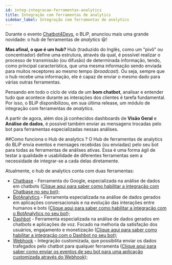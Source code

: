```yaml
---
id: integ-integracao-ferramentas-analytics
title: Integração com ferramentas de analytics
sidebar_label: Integração com ferramentas de analytics
---
```


Durante o evento [Chatbot4Devs](http://chatbot4devs.take.net/), o BLiP, anunciou mais uma grande novidade: o hub de ferramentas de *analytics* 😃!

**Mas afinal, o que é um hub?** Hub (traduzido do Inglês, como um "pivô" ou concentrador) define uma estrutura, através da qual, é possível realizar o processo de transmissão (ou difusão) de determinada informação, tendo, como principal característica, que uma mesma informação sendo enviada para muitos receptores ao mesmo tempo (*broadcast*). Ou seja, sempre que o hub recebe uma informação, ele é capaz de enviar o mesmo dado para várias outras ferramentas.

Pensando em todo o ciclo de vida de um **bom chatbot**, analisar e entender tudo que acontece durante as interações dos clientes é tarefa fundamental. Por isso, o BLiP disponibilizou, em sua última release, um módulo de integração com ferramentas de *analytics*.

A partir de agora, além dos já conhecidos dashboards de **Visão Geral** e **Análise de dados**, é possível também enviar as mensagens trocadas pelo bot para ferramentas especializadas nessas análises.

##Como funciona o Hub de analytics ?
O Hub de ferramentas de analytics do BLiP envia eventos e mensages recebidas (ou enviadas) pelo seu bot para todas as ferramentas de análises ativas. Essa é uma forma ágil de testar a qualidade e usabilidade de diferentes ferramentas sem a necessidade de integrar-se a cada delas diretamente.

Atualmente, o hub de analytics conta com duas ferramentas:

* [Chatbase](https://chatbase.com/) - Ferramenta do Google, especializada na análise de dados em chatbots ([Clique aqui para saber como habilitar a integração com Chatbase no seu bot](https://help.blip.ai/hc/pt-br/articles/360002965832-Integra%C3%A7%C3%A3o-Chatbase-Como-enviar-dados-de-um-bot-para-o-Chatbase-));  
* [BotAnalytics](https://botanalytics.co/) - Ferramenta especializada na análise de dados gerados em aplicações conversacionais e na evolução das interações entre humanos e bots ([Clique aqui para saber como habilitar a integração com o BotAnalytics no seu bot](https://help.blip.ai/hc/pt-br/articles/360020501031-Integra%C3%A7%C3%A3o-BotAnalytics-Como-enviar-dados-de-um-bot-para-o-BotAnalytics-));  
* [Dashbot](https://www.dashbot.io/) - Ferramenta especializada na análise de dados gerados em chatbots e aplicações de voz. Focado na melhoria da satisfação dos usuários, engajamento e monetização ([Clique aqui para saber como habilitar a integração com o Dashbot no seu bot](https://help.blip.ai/hc/pt-br/articles/360020239532-Integra%C3%A7%C3%A3o-Dashbot-Como-enviar-dados-de-um-bot-para-o-Dashbot-));  
* [Webhook](https://en.wikipedia.org/wiki/Webhook) - Integração customizada, que possibilita enviar os dados trafegados pelo chatbot para qualquer ferramenta ([Clique aqui para saber como enviar os eventos de seu bot para uma aplicação customizada através do Webhook](https://help.blip.ai/hc/pt-br/articles/360020500911));
